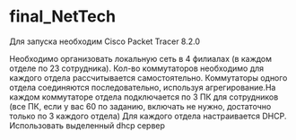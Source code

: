 # final_NetTech

Для запуска необходим Cisco Packet Tracer 8.2.0

Необходимо организовать локальную сеть в 4 филиалах (в каждом отделе по 23 сотрудника). Кол-во коммутаторов необходимо для каждого отдела рассчитывается самостоятельно.
Коммутаторы одного отдела соединяются последовательно, используя агрегирование.На каждом коммутаторе отдела подключается по 3 ПК для сотрудников (все ПК, если у вас 60 по заданию, включать не нужно, достаточно только по 3 каждого отдела) Для каждого отдела настраивается DHCP. Использовать выделенный dhcp сервер
